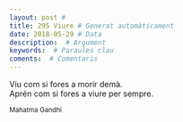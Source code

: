 ```yaml
---
layout: post #
title: 295 Viure # Generat automàticament
date: 2018-05-29 # Data
description:  # Argument
keywords:  # Paraules clau
coments:  # Comentaris
---
```


Viu com si fores a morir demà. <br />
Aprén com si fores a viure per sempre. <br />

<small>Mahatma Gandhi</small>
